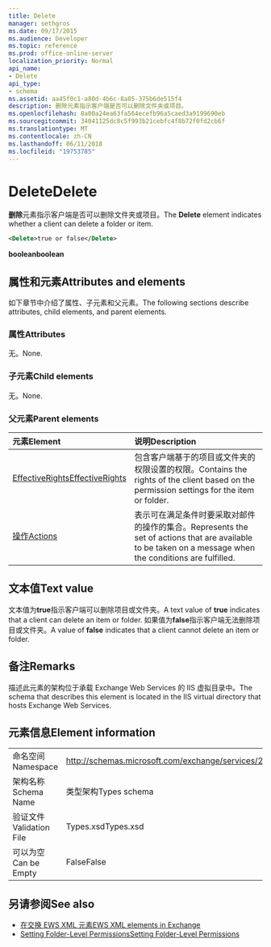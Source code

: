 ```yaml
---
title: Delete
manager: sethgros
ms.date: 09/17/2015
ms.audience: Developer
ms.topic: reference
ms.prod: office-online-server
localization_priority: Normal
api_name:
- Delete
api_type:
- schema
ms.assetid: aa45f0c1-a80d-4b6c-8a85-375b6de515f4
description: 删除元素指示客户端是否可以删除文件夹或项目。
ms.openlocfilehash: 8a00a24ea63fa564ecefb96a5caed3a9199690eb
ms.sourcegitcommit: 34041125dc8c5f993b21cebfc4f8b72f0fd2cb6f
ms.translationtype: MT
ms.contentlocale: zh-CN
ms.lasthandoff: 06/11/2018
ms.locfileid: "19753785"
---
```

# <a name="delete"></a><span data-ttu-id="91bd1-103">Delete</span><span class="sxs-lookup"><span data-stu-id="91bd1-103">Delete</span></span>

<span data-ttu-id="91bd1-104">**删除**元素指示客户端是否可以删除文件夹或项目。</span><span class="sxs-lookup"><span data-stu-id="91bd1-104">The **Delete** element indicates whether a client can delete a folder or item.</span></span> 
  
```XML
<Delete>true or false</Delete>
```

<span data-ttu-id="91bd1-105">**boolean**</span><span class="sxs-lookup"><span data-stu-id="91bd1-105">**boolean**</span></span>

## <a name="attributes-and-elements"></a><span data-ttu-id="91bd1-106">属性和元素</span><span class="sxs-lookup"><span data-stu-id="91bd1-106">Attributes and elements</span></span>

<span data-ttu-id="91bd1-107">如下章节中介绍了属性、子元素和父元素。</span><span class="sxs-lookup"><span data-stu-id="91bd1-107">The following sections describe attributes, child elements, and parent elements.</span></span>
  
### <a name="attributes"></a><span data-ttu-id="91bd1-108">属性</span><span class="sxs-lookup"><span data-stu-id="91bd1-108">Attributes</span></span>

<span data-ttu-id="91bd1-109">无。</span><span class="sxs-lookup"><span data-stu-id="91bd1-109">None.</span></span>
  
### <a name="child-elements"></a><span data-ttu-id="91bd1-110">子元素</span><span class="sxs-lookup"><span data-stu-id="91bd1-110">Child elements</span></span>

<span data-ttu-id="91bd1-111">无。</span><span class="sxs-lookup"><span data-stu-id="91bd1-111">None.</span></span>
  
### <a name="parent-elements"></a><span data-ttu-id="91bd1-112">父元素</span><span class="sxs-lookup"><span data-stu-id="91bd1-112">Parent elements</span></span>

|<span data-ttu-id="91bd1-113">**元素**</span><span class="sxs-lookup"><span data-stu-id="91bd1-113">**Element**</span></span>|<span data-ttu-id="91bd1-114">**说明**</span><span class="sxs-lookup"><span data-stu-id="91bd1-114">**Description**</span></span>|
|:-----|:-----|
|[<span data-ttu-id="91bd1-115">EffectiveRights</span><span class="sxs-lookup"><span data-stu-id="91bd1-115">EffectiveRights</span></span>](effectiverights.md) <br/> |<span data-ttu-id="91bd1-116">包含客户端基于的项目或文件夹的权限设置的权限。</span><span class="sxs-lookup"><span data-stu-id="91bd1-116">Contains the rights of the client based on the permission settings for the item or folder.</span></span>  <br/> |
|[<span data-ttu-id="91bd1-117">操作</span><span class="sxs-lookup"><span data-stu-id="91bd1-117">Actions</span></span>](actions.md) <br/> |<span data-ttu-id="91bd1-118">表示可在满足条件时要采取对邮件的操作的集合。</span><span class="sxs-lookup"><span data-stu-id="91bd1-118">Represents the set of actions that are available to be taken on a message when the conditions are fulfilled.</span></span>  <br/> |
   
## <a name="text-value"></a><span data-ttu-id="91bd1-119">文本值</span><span class="sxs-lookup"><span data-stu-id="91bd1-119">Text value</span></span>

<span data-ttu-id="91bd1-120">文本值为**true**指示客户端可以删除项目或文件夹。</span><span class="sxs-lookup"><span data-stu-id="91bd1-120">A text value of **true** indicates that a client can delete an item or folder.</span></span> <span data-ttu-id="91bd1-121">如果值为**false**指示客户端无法删除项目或文件夹。</span><span class="sxs-lookup"><span data-stu-id="91bd1-121">A value of **false** indicates that a client cannot delete an item or folder.</span></span> 
  
## <a name="remarks"></a><span data-ttu-id="91bd1-122">备注</span><span class="sxs-lookup"><span data-stu-id="91bd1-122">Remarks</span></span>

<span data-ttu-id="91bd1-123">描述此元素的架构位于承载 Exchange Web Services 的 IIS 虚拟目录中。</span><span class="sxs-lookup"><span data-stu-id="91bd1-123">The schema that describes this element is located in the IIS virtual directory that hosts Exchange Web Services.</span></span>
  
## <a name="element-information"></a><span data-ttu-id="91bd1-124">元素信息</span><span class="sxs-lookup"><span data-stu-id="91bd1-124">Element information</span></span>

|||
|:-----|:-----|
|<span data-ttu-id="91bd1-125">命名空间</span><span class="sxs-lookup"><span data-stu-id="91bd1-125">Namespace</span></span>  <br/> |http://schemas.microsoft.com/exchange/services/2006/types  <br/> |
|<span data-ttu-id="91bd1-126">架构名称</span><span class="sxs-lookup"><span data-stu-id="91bd1-126">Schema Name</span></span>  <br/> |<span data-ttu-id="91bd1-127">类型架构</span><span class="sxs-lookup"><span data-stu-id="91bd1-127">Types schema</span></span>  <br/> |
|<span data-ttu-id="91bd1-128">验证文件</span><span class="sxs-lookup"><span data-stu-id="91bd1-128">Validation File</span></span>  <br/> |<span data-ttu-id="91bd1-129">Types.xsd</span><span class="sxs-lookup"><span data-stu-id="91bd1-129">Types.xsd</span></span>  <br/> |
|<span data-ttu-id="91bd1-130">可以为空</span><span class="sxs-lookup"><span data-stu-id="91bd1-130">Can be Empty</span></span>  <br/> |<span data-ttu-id="91bd1-131">False</span><span class="sxs-lookup"><span data-stu-id="91bd1-131">False</span></span>  <br/> |
   
## <a name="see-also"></a><span data-ttu-id="91bd1-132">另请参阅</span><span class="sxs-lookup"><span data-stu-id="91bd1-132">See also</span></span>

- [<span data-ttu-id="91bd1-133">在交换 EWS XML 元素</span><span class="sxs-lookup"><span data-stu-id="91bd1-133">EWS XML elements in Exchange</span></span>](ews-xml-elements-in-exchange.md)
- [<span data-ttu-id="91bd1-134">Setting Folder-Level Permissions</span><span class="sxs-lookup"><span data-stu-id="91bd1-134">Setting Folder-Level Permissions</span></span>](http://msdn.microsoft.com/library/c7530e86-5112-401c-b10a-9c054ae59f07%28Office.15%29.aspx)

